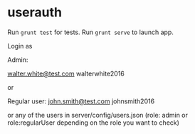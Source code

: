 # userauth

Run `grunt test` for tests.
Run `grunt serve` to launch app.

Login as

Admin:

walter.white@test.com
walterwhite2016

or

Regular user:
john.smith@test.com
johnsmith2016

or any of the users in server/config/users.json (role: admin or role:regularUser depending on the role you want to check)
